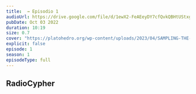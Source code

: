 ```yaml
---
title:  → Episodio 1
audioUrl: https://drive.google.com/file/d/1ewX2-FeAEeyDY7cfQvkQBHtUStxg9yg8/view?usp=drive_link
pubDate: Oct 03 2022
duration: 10:19
size: 0.7
cover: "https://platohedro.org/wp-content/uploads/2023/04/SAMPLING-THE-WORLD.png"
explicit: false
episode: 1
season: 1
episodeType: full
---
```



## RadioCypher
